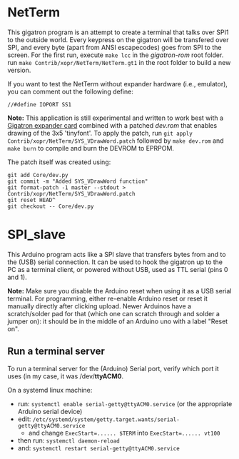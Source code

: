 # NetTerm
This gigatron program is an attempt to create a terminal that talks over SPI1 to the outside world.
Every keypress on the gigatron will be transfered over SPI, and every byte (apart from ANSI escapecodes) goes from SPI to the screen.
For the first run, execute `make lcc` in the *gigatron-rom* root folder.
run `make Contrib/xopr/NetTerm/NetTerm.gt1` in the root folder to build a new version.

If you want to test the NetTerm without expander hardware (i.e., emulator), you can comment out the following define:
```
//#define IOPORT SS1
```
**Note:** 
This application is still experimental and written to work best with a [Gigatron expander card](https://forum.gigatron.io/viewtopic.php?f=4&t=64)  combined with a patched *dev.rom* that enables drawing of the 3x5 'tinyfont'.
To apply the  patch, run `git apply Contrib/xopr/NetTerm/SYS_VDrawWord.patch` followed by `make dev.rom` and `make burn` to compile and burn the DEVROM to EPRPOM.

The patch itself was created using:
```
git add Core/dev.py
git commit -m "Added SYS_VDrawWord function"
git format-patch -1 master --stdout > Contrib/xopr/NetTerm/SYS_VDrawWord.patch
git reset HEAD^
git checkout -- Core/dev.py
```

# SPI_slave
This Arduino program acts like a SPI slave that transfers bytes from and to the (USB) serial connection.
It can be used to hook the gigatron up to the PC as a terminal client, or powered without USB, used as TTL serial (pins 0 and 1).

**Note:**
Make sure you disable the Arduino reset when using it as a USB serial terminal.
For programming, either re-enable Arduino reset or reset it manually directly after clicking upload.
Newer Arduinos have a scratch/solder pad for that (which one can scratch through and solder a jumper on): it should be in the middle of an Arduino uno with a label "Reset on".

## Run a terminal server
To run a terminal server for the (Arduino) Serial port, verify which port it uses (in my case, it was /dev/**ttyACM0**.

On a systemd linux machine:

* run: `systemctl enable serial-getty@ttyACM0.service` (or the appropriate Arduino serial device)
 * edit: `/etc/systemd/system/getty.target.wants/serial-getty@ttyACM0.service`
    * and change `ExecStart=...... $TERM` into `ExecStart=...... vt100`
 * then run: `systemctl daemon-reload`
 * and: `systemctl restart serial-getty@ttyACM0.service`


